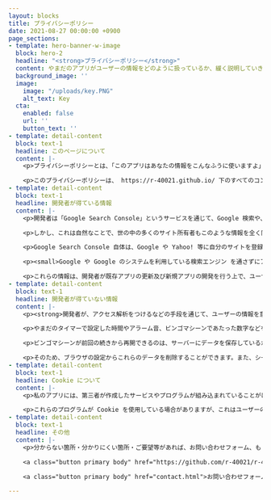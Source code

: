 ```yaml
---
layout: blocks
title: プライバシーポリシー
date: 2021-08-27 00:00:00 +0900
page_sections:
- template: hero-banner-w-image
  block: hero-2
  headline: "<strong>プライバシーポリシー</strong>"
  content: やまだのアプリがユーザーの情報をどのように扱っているか、緩く説明していきます。<br><br>最終更新：2021/8/27<br>公開：2021/3/27
  background_image: ''
  image:
    image: "/uploads/key.PNG"
    alt_text: Key
  cta:
    enabled: false
    url: ''
    button_text: ''
- template: detail-content
  block: text-1
  headline: このページについて
  content: |-
    <p>プライバシーポリシーとは、「このアプリはあなたの情報をこんなふうに使いますよ」という、開発者と利用者の間での約束です。このページでは、私とあなたの約束を緩く書いていきます。</p>

    <p>このプライバシーポリシーは、 https://r-40021.github.io/ 下のすべてのコンテンツに適用されます。そのため、私が提供している拡張機能には適用されません。拡張機能のプライバシーに関する情報は、 Chrome ウェブストアの「プライバシーへの取り組み」タブに掲載されています。</p>
- template: detail-content
  block: text-1
  headline: 開発者が得ている情報
  content: |-
    <p>開発者は「Google Search Console」というサービスを通じて、Google 検索や、Google のシステムを利用している検索エンジン<small> (Yahoo! など) </small>の検索結果の一覧に、何回自分の WEB サイトが表示されたか、何回その WEB サイトが開かれたか、どのような単語で多く検索されているのか、などの情報を得ています。</p>

    <p>しかし、これは自然なことで、世の中の多くのサイト所有者もこのような情報を全く同じ手段で得ています。</p>

    <p>Google Search Console 自体は、Google や Yahoo! 等に自分のサイトを登録する上で必要なのですが、上記のような情報を得ることもできるようになっています。</p>

    <p><small>Google や Google のシステムを利用している検索エンジン を通さずにアクセスした場合は、開発者に「ページを何回開いたか」などの情報は提供されません。</small></p>

    <p>これらの情報は、開発者が既存アプリの更新及び新規アプリの開発を行う上で、ユーザーの好みを反映するために用います。</p>
- template: detail-content
  block: text-1
  headline: 開発者が得ていない情報
  content: |-
    <p><strong>開発者が、アクセス解析をつけるなどの手段を通じて、ユーザーの情報を意図的に収集することはありません。</strong></p>

    <p>やまだのタイマーで設定した時間やアラーム音、ビンゴマシーンであたった数字などを、開発者が知ることは不可能な仕組みになっています。<br><small>誰もが閲覧できるSNSにこれらの情報を投稿した場合などは除きます。さすがにね。</small></p>

    <p>ビンゴマシーンが前回の続きから再開できるのは、サーバーにデータを保存しているからではありません。アプリが使うデータは、すべて端末の中に保存しています。<br><small>具体的には、「Local Storage」という仕組みを利用しています。</small></p>

    <p>そのため、ブラウザの設定からこれらのデータを削除することができます。また、シークレットモードなどでは、ブラウザを終了するとこれらのデータが削除されます。</p>
- template: detail-content
  block: text-1
  headline: Cookie について
  content: |-
    <p>私のアプリには、第三者が作成したサービスやプログラムが組み込まれていることがほとんどです。</p>

    <p>これらのプログラムが Cookie を使用している場合がありますが、これはユーザーの皆様に快適なネット体験をしていただくためのものであって、ユーザーの皆さまを追跡するためのものではありません。</p>
- template: detail-content
  block: text-1
  headline: その他
  content: |-
    <p>分からない箇所・分かりにくい箇所・ご要望等があれば、お問い合わせフォーム、もしくは GitHub Issue にお気軽にお書きください。また、このプライバシーポリシーは予告なく変更される場合があります。</p>

    <a class="button primary body" href="https://github.com/r-40021/r-40021.github.io/issues" target="_blank">GitHub Issues</a>

    <a class="button primary body" href="contact.html">お問い合わせフォーム</a>

---
```

